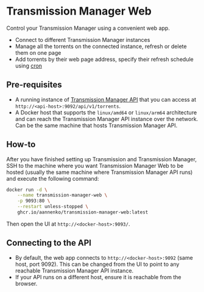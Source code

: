 # Transmission Manager Web
Control your Transmission Manager using a convenient web app.
- Connect to different Transmission Manager instances
- Manage all the torrents on the connected instance, refresh or delete them on one page
- Add torrents by their web page address, specify their refresh schedule using [cron](https://crontab.guru)

## Pre-requisites
- A running instance of [Transmission Manager API](../TransmissionManager.Api/README.md) that you can access at `http://<api-host>:9092/api/v1/torrents`.
- A Docker host that supports the `linux/amd64` or `linux/arm64` architecture and can reach the Transmission Manager API instance over the network. Can be the same machine that hosts Transmission Manager API.

## How-to
After you have finished setting up Transmission and Transmission Manager, SSH to the machine where you want Transmission Manager Web to be hosted (usually the same machine where Transmission Manager API runs) and execute the following command:
```bash
docker run -d \
	--name transmission-manager-web \
	-p 9093:80 \
	--restart unless-stopped \
	ghcr.io/aannenko/transmission-manager-web:latest
```

Then open the UI at `http://<docker-host>:9093/`.

## Connecting to the API
- By default, the web app connects to `http://<docker-host>:9092` (same host, port 9092). This can be changed from the UI to point to any reachable Transmission Manager API instance.
- If your API runs on a different host, ensure it is reachable from the browser.